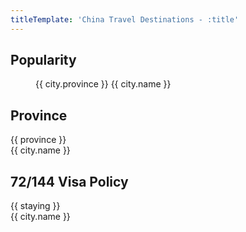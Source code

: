 ```yaml
---
titleTemplate: 'China Travel Destinations - :title'
---
```


<script setup>
import { ref, computed } from 'vue'
import { placesByRegion, placesByProvince, placesByPopularity, placesBy72144VisaPolicy } from '../.vitepress/helpers/places';

console.log(placesByProvince, placesByPopularity, placesBy72144VisaPolicy);
</script>

## Popularity

<dl>
<dd v-for="city in placesByPopularity" :key="city.name">
{{ city.province }} {{ city.name }}
</dd>
</dl>

## Province

<div v-for="(cities, province) in placesByProvince" :key="province">
<div>{{ province }}</div>
<div>
<span v-for="city in cities" :key="city.name">
{{ city.name }}
</span>
</div>
</div>

## 72/144 Visa Policy

<div v-for="(cities, staying) in placesBy72144VisaPolicy" :key="staying">
<div>{{ staying }}</div>
<div>
<span v-for="city in cities" :key="city.name">
{{ city.name }}
</span>
</div>
</div>
